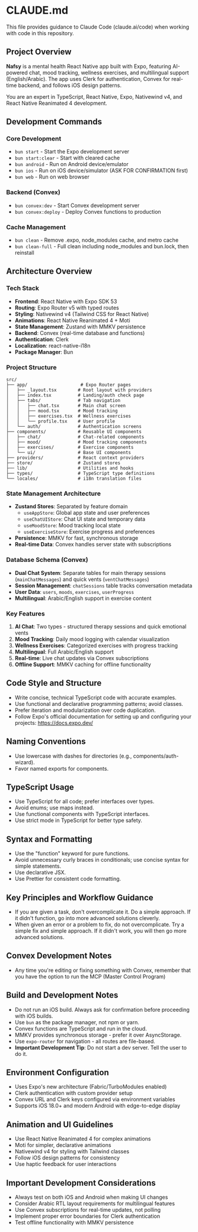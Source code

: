 # CLAUDE.md

This file provides guidance to Claude Code (claude.ai/code) when working with code in this repository.

## Project Overview

**Nafsy** is a mental health React Native app built with Expo, featuring AI-powered chat, mood tracking, wellness exercises, and multilingual support (English/Arabic). The app uses Clerk for authentication, Convex for real-time backend, and follows iOS design patterns.

You are an expert in TypeScript, React Native, Expo, Nativewind v4, and React Native Reanimated 4 development.

## Development Commands

### Core Development

- `bun start` - Start the Expo development server
- `bun start:clear` - Start with cleared cache
- `bun android` - Run on Android device/emulator
- `bun ios` - Run on iOS device/simulator (ASK FOR CONFIRMATION first)
- `bun web` - Run on web browser

### Backend (Convex)

- `bun convex:dev` - Start Convex development server
- `bun convex:deploy` - Deploy Convex functions to production

### Cache Management

- `bun clean` - Remove .expo, node_modules cache, and metro cache
- `bun clean-full` - Full clean including node_modules and bun.lock, then reinstall

## Architecture Overview

### Tech Stack

- **Frontend**: React Native with Expo SDK 53
- **Routing**: Expo Router v5 with typed routes
- **Styling**: Nativewind v4 (Tailwind CSS for React Native)
- **Animations**: React Native Reanimated 4 + Moti
- **State Management**: Zustand with MMKV persistence
- **Backend**: Convex (real-time database and functions)
- **Authentication**: Clerk
- **Localization**: react-native-i18n
- **Package Manager**: Bun

### Project Structure

```
src/
├── app/                    # Expo Router pages
│   ├── _layout.tsx        # Root layout with providers
│   ├── index.tsx          # Landing/auth check page
│   ├── tabs/              # Tab navigation
│   │   ├── chat.tsx       # Main chat screen
│   │   ├── mood.tsx       # Mood tracking
│   │   ├── exercises.tsx  # Wellness exercises
│   │   └── profile.tsx    # User profile
│   └── auth/              # Authentication screens
├── components/            # Reusable UI components
│   ├── chat/              # Chat-related components
│   ├── mood/              # Mood tracking components
│   ├── exercises/         # Exercise components
│   └── ui/                # Base UI components
├── providers/             # React context providers
├── store/                 # Zustand stores
├── lib/                   # Utilities and hooks
├── types/                 # TypeScript type definitions
└── locales/               # i18n translation files
```

### State Management Architecture

- **Zustand Stores**: Separated by feature domain
  - `useAppStore`: Global app state and user preferences
  - `useChatUIStore`: Chat UI state and temporary data
  - `useMoodStore`: Mood tracking local state
  - `useExerciseStore`: Exercise progress and preferences
- **Persistence**: MMKV for fast, synchronous storage
- **Real-time Data**: Convex handles server state with subscriptions

### Database Schema (Convex)

- **Dual Chat System**: Separate tables for main therapy sessions (`mainChatMessages`) and quick vents (`ventChatMessages`)
- **Session Management**: `chatSessions` table tracks conversation metadata
- **User Data**: `users`, `moods`, `exercises`, `userProgress`
- **Multilingual**: Arabic/English support in exercise content

### Key Features

1. **AI Chat**: Two types - structured therapy sessions and quick emotional vents
2. **Mood Tracking**: Daily mood logging with calendar visualization
3. **Wellness Exercises**: Categorized exercises with progress tracking
4. **Multilingual**: Full Arabic/English support
5. **Real-time**: Live chat updates via Convex subscriptions
6. **Offline Support**: MMKV caching for offline functionality

## Code Style and Structure

- Write concise, technical TypeScript code with accurate examples.
- Use functional and declarative programming patterns; avoid classes.
- Prefer iteration and modularization over code duplication.
- Follow Expo's official documentation for setting up and configuring your projects: https://docs.expo.dev/

## Naming Conventions

- Use lowercase with dashes for directories (e.g., components/auth-wizard).
- Favor named exports for components.

## TypeScript Usage

- Use TypeScript for all code; prefer interfaces over types.
- Avoid enums; use maps instead.
- Use functional components with TypeScript interfaces.
- Use strict mode in TypeScript for better type safety.

## Syntax and Formatting

- Use the "function" keyword for pure functions.
- Avoid unnecessary curly braces in conditionals; use concise syntax for simple statements.
- Use declarative JSX.
- Use Prettier for consistent code formatting.

## Key Principles and Workflow Guidance

- If you are given a task, don't overcomplicate it. Do a simple approach. If it didn't function, go into more advanced solutions cleverly.
- When given an error or a problem to fix, do not overcomplicate. Try a simple fix and simple approach. If it didn't work, you will then go more advanced solutions.

## Convex Development Notes

- Any time you're editing or fixing something with Convex, remember that you have the option to run the MCP (Master Control Program)

## Build and Development Notes

- Do not run an iOS build. Always ask for confirmation before proceeding with iOS builds.
- Use `bun` as the package manager, not npm or yarn.
- Convex functions are TypeScript and run in the cloud.
- MMKV provides synchronous storage - prefer it over AsyncStorage.
- Use `expo-router` for navigation - all routes are file-based.
- **Important Development Tip**: Do not start a dev server. Tell the user to do it.

## Environment Configuration

- Uses Expo's new architecture (Fabric/TurboModules enabled)
- Clerk authentication with custom provider setup
- Convex URL and Clerk keys configured via environment variables
- Supports iOS 18.0+ and modern Android with edge-to-edge display

## Animation and UI Guidelines

- Use React Native Reanimated 4 for complex animations
- Moti for simpler, declarative animations
- Nativewind v4 for styling with Tailwind classes
- Follow iOS design patterns for consistency
- Use haptic feedback for user interactions

## Important Development Considerations

- Always test on both iOS and Android when making UI changes
- Consider Arabic RTL layout requirements for multilingual features
- Use Convex subscriptions for real-time updates, not polling
- Implement proper error boundaries for Clerk authentication
- Test offline functionality with MMKV persistence
